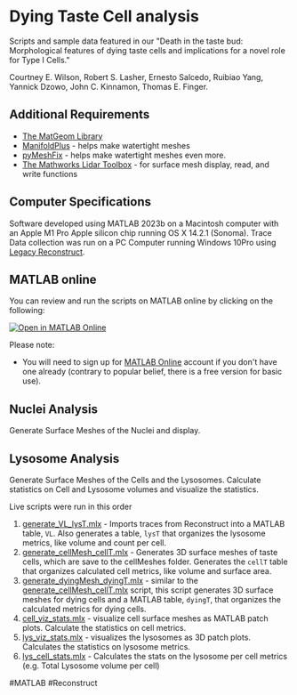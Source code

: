 # Dying Taste Cell analysis

Scripts and sample data featured in our "Death in the taste bud:
Morphological features of dying taste cells and implications for a novel role for Type I Cells." 

Courtney E. Wilson, Robert S. Lasher, Ernesto Salcedo, Ruibiao Yang, Yannick Dzowo, John C. Kinnamon, Thomas E. Finger.

## Additional Requirements

- [The MatGeom Library][1]
- [ManifoldPlus](https://github.com/hjwdzh/ManifoldPlus) - helps make watertight meshes
- [pyMeshFix](https://pymeshfix.pyvista.org) - helps make watertight meshes even more.
- [The Mathworks Lidar Toolbox](https://www.mathworks.com/products/lidar.html) - for surface mesh display, read, and write functions

## Computer Specifications

Software developed using MATLAB 2023b on a Macintosh computer with an Apple M1 Pro Apple silicon chip running OS X 14.2.1 (Sonoma). Trace Data collection was run on a PC Computer running Windows 10Pro using [Legacy Reconstruct](https://synapseweb.clm.utexas.ed).

## MATLAB online

You can review and run the scripts on MATLAB online by clicking on the following:

[![Open in MATLAB Online][image-1]][2]

Please note:
- You will need to sign up for [MATLAB Online][3] account if you don't have one already (contrary to popular belief, there is a free version for basic use). 

## Nuclei Analysis

Generate Surface Meshes of the Nuclei and display.

## Lysosome Analysis

Generate Surface Meshes of the Cells and the Lysosomes. Calculate statistics on Cell and Lysosome volumes and visualize the statistics. 

Live scripts were run in this order

1. [generate_VL_lysT.mlx](/Lysosome%20Analysis/generate_VL_lysT.mlx) - Imports traces from Reconstruct into a MATLAB table, `VL`. Also generates a table, `lysT` that organizes the lysosome metrics, like volume and count per cell.
2. [generate_cellMesh_cellT.mlx][4] - Generates 3D surface meshes of taste cells, which are save to the cellMeshes folder. Generates the `cellT` table that organizes calculated cell metrics, like volume and surface area.
3. [generate_dyingMesh_dyingT.mlx](/Lysosome%20Analysis/generate_dyingMesh_dyingT.mlx) - similar to the [generate_cellMesh_cellT.mlx][4] script, this script generates 3D surface meshes for dying cells and a MATLAB table, `dyingT`, that organizes the calculated metrics for dying cells.
4. [cell_viz_stats.mlx](/Lysosome%20Analysis/cell_viz_stats.mlx) - visualize cell surface meshes as MATLAB patch plots. Calculate the statistics on cell metrics.
5. [lys_viz_stats.mlx](/Lysosome%20Analysis/lys_viz_stats.mlx) - visualizes the lysosomes as 3D patch plots. Calculates the statistics on lysosome metrics.
6. [lys_cell_stats.mlx](/Lysosome%20Analysis/lys_cell_stats.mlx) - Calculates the stats on the lysosome per cell metrics (e.g. Total Lysosome volume per cell)

[1]: https://github.com/mattools/matGeom
[2]: https://matlab.mathworks.com/open/github/v1?repo=salcedoe/Dying_Taste_Cell_analysis&file=nuclei_display.mlx
[3]: https://www.mathworks.com/products/matlab-online.html
[4]: /Lysosome%20Analysis/generate_cellMesh_cellT.mlx

[image-1]: https://www.mathworks.com/images/responsive/global/open-in-matlab-online.svg

#MATLAB #Reconstruct
